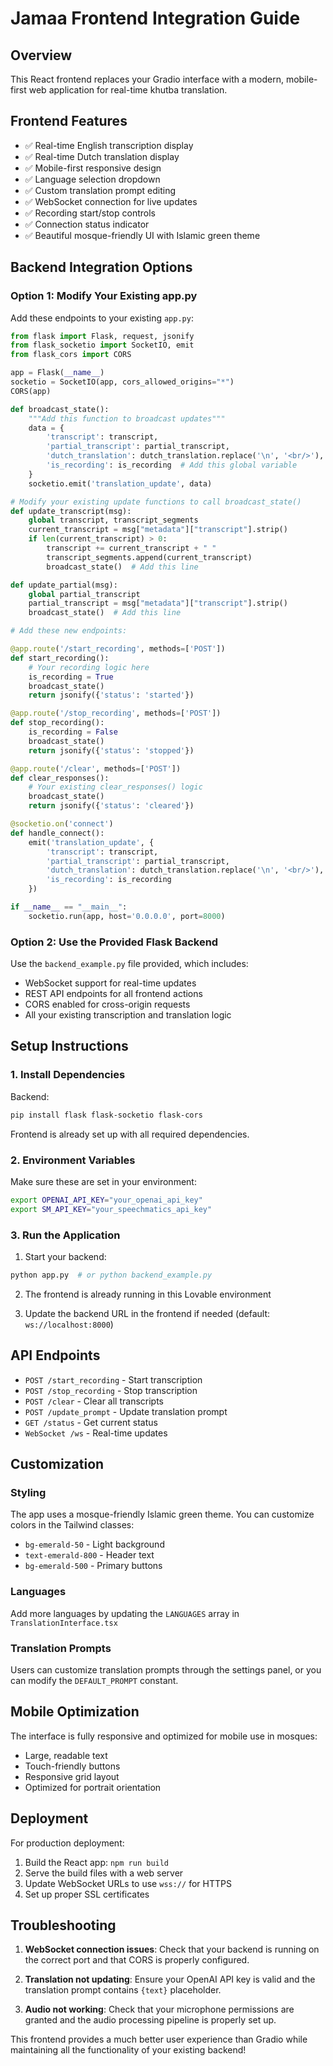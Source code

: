
# Jamaa Frontend Integration Guide

## Overview
This React frontend replaces your Gradio interface with a modern, mobile-first web application for real-time khutba translation.

## Frontend Features
- ✅ Real-time English transcription display
- ✅ Real-time Dutch translation display
- ✅ Mobile-first responsive design
- ✅ Language selection dropdown
- ✅ Custom translation prompt editing
- ✅ WebSocket connection for live updates
- ✅ Recording start/stop controls
- ✅ Connection status indicator
- ✅ Beautiful mosque-friendly UI with Islamic green theme

## Backend Integration Options

### Option 1: Modify Your Existing app.py

Add these endpoints to your existing `app.py`:

```python
from flask import Flask, request, jsonify
from flask_socketio import SocketIO, emit
from flask_cors import CORS

app = Flask(__name__)
socketio = SocketIO(app, cors_allowed_origins="*")
CORS(app)

def broadcast_state():
    """Add this function to broadcast updates"""
    data = {
        'transcript': transcript,
        'partial_transcript': partial_transcript,
        'dutch_translation': dutch_translation.replace('\n', '<br/>'),
        'is_recording': is_recording  # Add this global variable
    }
    socketio.emit('translation_update', data)

# Modify your existing update functions to call broadcast_state()
def update_transcript(msg):
    global transcript, transcript_segments
    current_transcript = msg["metadata"]["transcript"].strip()
    if len(current_transcript) > 0:
        transcript += current_transcript + " "
        transcript_segments.append(current_transcript)
        broadcast_state()  # Add this line

def update_partial(msg):
    global partial_transcript
    partial_transcript = msg["metadata"]["transcript"].strip()
    broadcast_state()  # Add this line

# Add these new endpoints:

@app.route('/start_recording', methods=['POST'])
def start_recording():
    # Your recording logic here
    is_recording = True
    broadcast_state()
    return jsonify({'status': 'started'})

@app.route('/stop_recording', methods=['POST']) 
def stop_recording():
    is_recording = False
    broadcast_state()
    return jsonify({'status': 'stopped'})

@app.route('/clear', methods=['POST'])
def clear_responses():
    # Your existing clear_responses() logic
    broadcast_state()
    return jsonify({'status': 'cleared'})

@socketio.on('connect')
def handle_connect():
    emit('translation_update', {
        'transcript': transcript,
        'partial_transcript': partial_transcript,  
        'dutch_translation': dutch_translation.replace('\n', '<br/>'),
        'is_recording': is_recording
    })

if __name__ == "__main__":
    socketio.run(app, host='0.0.0.0', port=8000)
```

### Option 2: Use the Provided Flask Backend

Use the `backend_example.py` file provided, which includes:
- WebSocket support for real-time updates
- REST API endpoints for all frontend actions
- CORS enabled for cross-origin requests
- All your existing transcription and translation logic

## Setup Instructions

### 1. Install Dependencies

Backend:
```bash
pip install flask flask-socketio flask-cors
```

Frontend is already set up with all required dependencies.

### 2. Environment Variables

Make sure these are set in your environment:
```bash
export OPENAI_API_KEY="your_openai_api_key"
export SM_API_KEY="your_speechmatics_api_key"
```

### 3. Run the Application

1. Start your backend:
```bash
python app.py  # or python backend_example.py
```

2. The frontend is already running in this Lovable environment

3. Update the backend URL in the frontend if needed (default: `ws://localhost:8000`)

## API Endpoints

- `POST /start_recording` - Start transcription
- `POST /stop_recording` - Stop transcription  
- `POST /clear` - Clear all transcripts
- `POST /update_prompt` - Update translation prompt
- `GET /status` - Get current status
- `WebSocket /ws` - Real-time updates

## Customization

### Styling
The app uses a mosque-friendly Islamic green theme. You can customize colors in the Tailwind classes:
- `bg-emerald-50` - Light background
- `text-emerald-800` - Header text
- `bg-emerald-500` - Primary buttons

### Languages
Add more languages by updating the `LANGUAGES` array in `TranslationInterface.tsx`

### Translation Prompts
Users can customize translation prompts through the settings panel, or you can modify the `DEFAULT_PROMPT` constant.

## Mobile Optimization

The interface is fully responsive and optimized for mobile use in mosques:
- Large, readable text
- Touch-friendly buttons
- Responsive grid layout
- Optimized for portrait orientation

## Deployment

For production deployment:
1. Build the React app: `npm run build`
2. Serve the build files with a web server
3. Update WebSocket URLs to use `wss://` for HTTPS
4. Set up proper SSL certificates

## Troubleshooting

1. **WebSocket connection issues**: Check that your backend is running on the correct port and that CORS is properly configured.

2. **Translation not updating**: Ensure your OpenAI API key is valid and the translation prompt contains `{text}` placeholder.

3. **Audio not working**: Check that your microphone permissions are granted and the audio processing pipeline is properly set up.

This frontend provides a much better user experience than Gradio while maintaining all the functionality of your existing backend!

